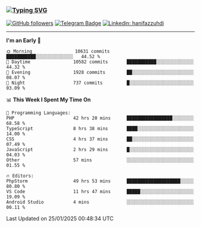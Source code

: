 ### [![Typing SVG](https://readme-typing-svg.herokuapp.com?font=lato&size=22&lines=Hi+There+👋)](https://git.io/typing-svg) 

[![GitHub followers](https://img.shields.io/github/followers/hanifazzuhdi?label=Follow&style=social)](https://github.com/hanifazzuhdi/?tab=follow) 
[![Telegram Badge](https://img.shields.io/badge/-hanif0198-blue?style=social&logo=telegram&link=https://www.t.me/hanif0198/)](https://www.t.me/hanif0198/) 
[![Linkedin: hanifazzuhdi](https://img.shields.io/badge/-hanifazzuhdi-blue?style=flat-square&logo=Linkedin&logoColor=white&link=https://www.linkedin.com/in/hanif-az-zuhdi-69688019b/)](https://www.linkedin.com/in/hanif-az-zuhdi-69688019b/) 

<hr/>

<!--START_SECTION:waka-->
**I'm an Early 🐤** 

```text
🌞 Morning                10631 commits       ███████████░░░░░░░░░░░░░░   44.52 % 
🌆 Daytime                10582 commits       ███████████░░░░░░░░░░░░░░   44.32 % 
🌃 Evening                1928 commits        ██░░░░░░░░░░░░░░░░░░░░░░░   08.07 % 
🌙 Night                  737 commits         █░░░░░░░░░░░░░░░░░░░░░░░░   03.09 % 
```


📊 **This Week I Spent My Time On** 

```text
💬 Programming Languages: 
PHP                      42 hrs 20 mins      █████████████████░░░░░░░░   68.58 % 
TypeScript               8 hrs 38 mins       ████░░░░░░░░░░░░░░░░░░░░░   14.00 % 
CSS                      4 hrs 37 mins       ██░░░░░░░░░░░░░░░░░░░░░░░   07.49 % 
JavaScript               2 hrs 29 mins       █░░░░░░░░░░░░░░░░░░░░░░░░   04.03 % 
Other                    57 mins             ░░░░░░░░░░░░░░░░░░░░░░░░░   01.55 % 

🔥 Editors: 
PhpStorm                 49 hrs 53 mins      ████████████████████░░░░░   80.80 % 
VS Code                  11 hrs 47 mins      █████░░░░░░░░░░░░░░░░░░░░   19.09 % 
Android Studio           4 mins              ░░░░░░░░░░░░░░░░░░░░░░░░░   00.11 % 
```


 Last Updated on 25/01/2025 00:48:34 UTC
<!--END_SECTION:waka-->
